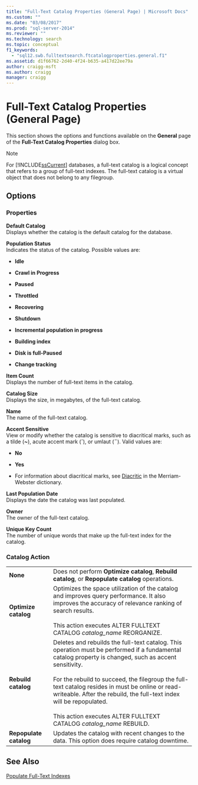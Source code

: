 ```yaml
---
title: "Full-Text Catalog Properties (General Page) | Microsoft Docs"
ms.custom: ""
ms.date: "03/08/2017"
ms.prod: "sql-server-2014"
ms.reviewer: ""
ms.technology: search
ms.topic: conceptual
f1_keywords: 
  - "sql12.swb.fulltextsearch.ftcatalogproperties.general.f1"
ms.assetid: d1f66762-2d40-4f24-b635-a417d22ee79a
author: craigg-msft
ms.author: craigg
manager: craigg
---
```

# Full-Text Catalog Properties (General Page)
  This section shows the options and functions available on the **General** page of the **Full-Text Catalog Properties** dialog box.  
  
> [!NOTE]  
>  For [!INCLUDE[ssCurrent](../includes/sscurrent-md.md)] databases, a full-text catalog is a logical concept that refers to a group of full-text indexes. The full-text catalog is a virtual object that does not belong to any filegroup.  
  
## Options  
  
### Properties  
 **Default Catalog**  
 Displays whether the catalog is the default catalog for the database.  
  
 **Population Status**  
 Indicates the status of the catalog. Possible values are:  
  
-   **Idle**  
  
-   **Crawl in Progress**  
  
-   **Paused**  
  
-   **Throttled**  
  
-   **Recovering**  
  
-   **Shutdown**  
  
-   **Incremental population in progress**  
  
-   **Building index**  
  
-   **Disk is full-Paused**  
  
-   **Change tracking**  
  
 **Item Count**  
 Displays the number of full-text items in the catalog.  
  
 **Catalog Size**  
 Displays the size, in megabytes, of the full-text catalog.  
  
 **Name**  
 The name of the full-text catalog.  
  
 **Accent Sensitive**  
 View or modify whether the catalog is sensitive to diacritical marks, such as a tilde (**~**), acute accent mark (**´**), or umlaut (**¨**). Valid values are:  
  
-   **No**  
  
-   **Yes**  
  
-   For information about diacritical marks, see [Diacritic](https://www.merriam-webster.com/dictionary/diacritic) in the Merriam-Webster dictionary.  
  
 **Last Population Date**  
 Displays the date the catalog was last populated.  
  
 **Owner**  
 The owner of the full-text catalog.  
  
 **Unique Key Count**  
 The number of unique words that make up the full-text index for the catalog.  
  
### Catalog Action  
  
|||  
|-|-|  
|**None**|Does not perform **Optimize catalog**, **Rebuild catalog**, or **Repopulate catalog** operations.|  
|**Optimize catalog**|Optimizes the space utilization of the catalog and improves query performance. It also improves the accuracy of relevance ranking of search results.<br /><br /> This action executes ALTER FULLTEXT CATALOG *catalog_name* REORGANIZE.|  
|**Rebuild catalog**|Deletes and rebuilds the full-text catalog. This operation must be performed if a fundamental catalog property is changed, such as accent sensitivity.<br /><br /> For the rebuild to succeed, the filegroup the full-text catalog resides in must be online or read-writeable. After the rebuild, the full-text index will be repopulated.<br /><br /> This action executes ALTER FULLTEXT CATALOG *catalog_name* REBUILD.|  
|**Repopulate catalog**|Updates the catalog with recent changes to the data. This option does require catalog downtime.|  
  
## See Also  
 [Populate Full-Text Indexes](../relational-databases/indexes/indexes.md)  
  
  
